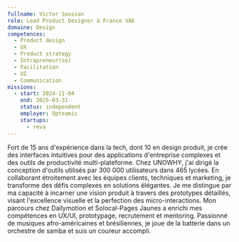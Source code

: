 ```yaml
---
fullname: Victor Soussan
role: Lead Product Designer à France VAE
domaine: Design
competences:
  - Product design
  - UX
  - Product strategy
  - Intrapreneur(se)
  - Facilitation
  - UI
  - Communication
missions:
  - start: 2024-11-04
    end: 2025-03-31
    status: independent
    employer: Opteamis
    startups:
      - reva
---
```

Fort de 15 ans d'expérience dans la tech, dont 10 en design produit, je crée des interfaces intuitives pour des applications d'entreprise complexes et des outils de productivité multi-plateforme. Chez UNOWHY, j'ai dirigé la conception d'outils utilisés par 300 000 utilisateurs dans 465 lycées. En collaborant étroitement avec les équipes clients, techniques et marketing, je transforme des défis complexes en solutions élégantes. Je me distingue par ma capacité à incarner une vision produit à travers des prototypes détaillés, visant l'excellence visuelle et la perfection des micro-interactions. Mon parcours chez Dailymotion et Solocal-Pages Jaunes a enrichi mes compétences en UX/UI, prototypage, recrutement et mentoring. Passionné de musiques afro-américaines et brésiliennes, je joue de la batterie dans un orchestre de samba et suis un coureur accompli.